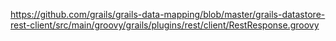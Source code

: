 https://github.com/grails/grails-data-mapping/blob/master/grails-datastore-rest-client/src/main/groovy/grails/plugins/rest/client/RestResponse.groovy

